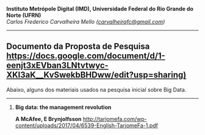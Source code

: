 **Instituto Metrópole Digital (IMD), Universidade Federal do Rio Grande do Norte (UFRN)**  
*Carlos Frederico Carvalheira Mello (carvalheirafc@gmail.com)*


---
Documento da Proposta de Pesquisa
<https://docs.google.com/document/d/1-eenjt3xEVban3LNtvtwyc-XKl3aK__KvSwekbBHDww/edit?usp=sharing)>
---

Abaixo, alguns dos materiais usados na pesquisa inicial sobre Big Data.

---


1. **Big data: the management revolution**
      
    **A McAfee, E Brynjolfsson**
     http://tarjomefa.com/wp-content/uploads/2017/04/6539-English-TarjomeFa-1.pdf 
